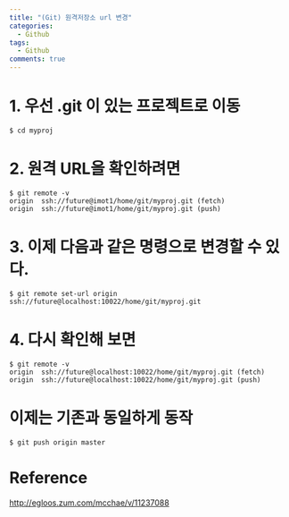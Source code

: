 ```yaml
---
title: "(Git) 원격저장소 url 변경"
categories:
  - Github
tags:
  - Github
comments: true
---
```


# 1. 우선 .git 이 있는 프로젝트로 이동
```
$ cd myproj
```

# 2. 원격 URL을 확인하려면
```
$ git remote -v
origin	ssh://future@imot1/home/git/myproj.git (fetch)
origin	ssh://future@imot1/home/git/myproj.git (push)
```

# 3. 이제 다음과 같은 명령으로 변경할 수 있다.
```
$ git remote set-url origin ssh://future@localhost:10022/home/git/myproj.git
```

# 4. 다시 확인해 보면
```
$ git remote -v
origin	ssh://future@localhost:10022/home/git/myproj.git (fetch)
origin	ssh://future@localhost:10022/home/git/myproj.git (push)
```

# 이제는 기존과 동일하게 동작
```
$ git push origin master
```


# Reference
<http://egloos.zum.com/mcchae/v/11237088>